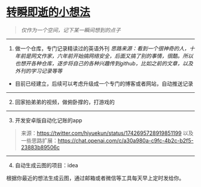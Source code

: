 # [转瞬即逝的小想法](https://github.com/QiYongchuan/MyGitBlog/issues/60)

> _仅作为一个空间，记下某一瞬间想到的点子_

---

1. 做一个仓库，专门记录精读过的英语外刊
_思路来源：看到一个很神奇的人，十年前是网文作家，六年前开始搞网络安全，后面又搞了别的事情，很酷。所以也想开各种仓库，逐步将自己的各种兴趣传到github，比如之前的文章，以及外刊的学习记录等等_

* 目前已经建立，后续可以考虑升级成一个专门的博客或者网站，自动推送记录

---

2. 回家拍弟弟的视频，做俯卧撑的，打游戏的

---

 3. 开发安卓版自动化记账的app

> 来源：https://twitter.com/hiyuekun/status/1742695728919851199
以及一些思路扩展：https://chat.openai.com/c/a30a980a-c9fc-4b2c-b2f5-23883b89506c

---

4. 自动生成云图的项目：idea

根据你最近的想法生成云图，通过邮箱或者微信等工具每天早上定时发给你。
